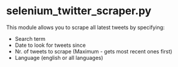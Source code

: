 # selenium_twitter_scraper.py
This module allows you to scrape all latest tweets by specifying:
- Search term
- Date to look for tweets since
- Nr. of tweets to scrape (Maximum - gets most recent ones first)
- Language (english or all languages)
